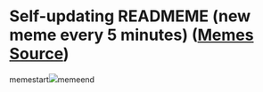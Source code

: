 # Self-updating READMEME (new meme every 5 minutes) ([Memes Source](https://bramses.notion.site/a49c1e962b7646879176ac3b327b6533?v=4d1eda54b170483cb03a40f257231764))

memestart![](https://www.notion.so/image/https%3A%2F%2Fs3-us-west-2.amazonaws.com%2Fsecure.notion-static.com%2F9ac6d0b3-0814-48b9-bf01-e478e00bc6ef%2F07969304-DB71-423D-8158-FC57EBE8F2F9.jpeg?table=block&id=34d9c477-85af-487c-9f60-94d9b3dcb97d&cache=v2)memeend
